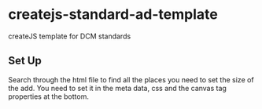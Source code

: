 # createjs-standard-ad-template
createJS template for DCM standards

## Set Up
Search through the html file to find all the places you need to set the size of the add. You need to set it in the meta data, css and the canvas tag properties at the bottom. 
